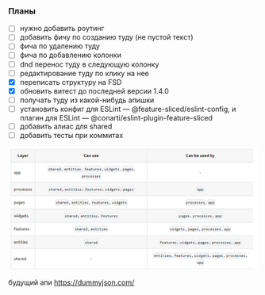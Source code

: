 ### Планы
- [ ] нужно добавить роутинг
- [ ] добавить фичу по созданию туду (не пустой текст)
- [ ] фича по удалению туду 
- [ ] фича по добавлению колонки
- [ ] dnd перенос туду в следующую колонку
- [ ] редактирование туду по клику на нее
- [x] переписать структуру на FSD
- [x] обновить витест до последней версии 1.4.0
- [ ] получать туду из какой-нибудь апишки
- [ ] установить конфиг для ESLint — @feature-sliced/eslint-config, и плагин для ESLint — @conarti/eslint-plugin-feature-sliced
- [ ] добавить алиас для shared
- [ ] добавить тесты при коммитах

![img.png](img.png)

будущий апи https://dummyjson.com/